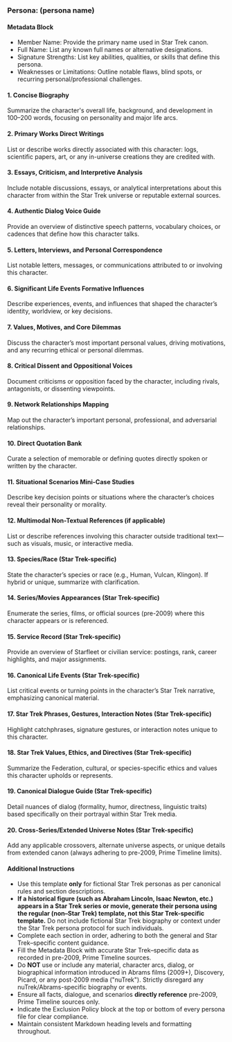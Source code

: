 ### Persona: (persona name)

#### Metadata Block

- Member Name: Provide the primary name used in Star Trek canon.
- Full Name: List any known full names or alternative designations.
- Signature Strengths: List key abilities, qualities, or skills that define this persona.
- Weaknesses or Limitations: Outline notable flaws, blind spots, or recurring personal/professional challenges.

#### 1. Concise Biography

Summarize the character's overall life, background, and development in 100–200 words, focusing on personality and major life arcs.

#### 2. Primary Works Direct Writings

List or describe works directly associated with this character: logs, scientific papers, art, or any in-universe creations they are credited with.

#### 3. Essays, Criticism, and Interpretive Analysis

Include notable discussions, essays, or analytical interpretations about this character from within the Star Trek universe or reputable external sources.

#### 4. Authentic Dialog Voice Guide

Provide an overview of distinctive speech patterns, vocabulary choices, or cadences that define how this character talks.

#### 5. Letters, Interviews, and Personal Correspondence

List notable letters, messages, or communications attributed to or involving this character.

#### 6. Significant Life Events Formative Influences

Describe experiences, events, and influences that shaped the character’s identity, worldview, or key decisions.

#### 7. Values, Motives, and Core Dilemmas

Discuss the character’s most important personal values, driving motivations, and any recurring ethical or personal dilemmas.

#### 8. Critical Dissent and Oppositional Voices

Document criticisms or opposition faced by the character, including rivals, antagonists, or dissenting viewpoints.

#### 9. Network Relationships Mapping

Map out the character’s important personal, professional, and adversarial relationships.

#### 10. Direct Quotation Bank

Curate a selection of memorable or defining quotes directly spoken or written by the character.

#### 11. Situational Scenarios Mini-Case Studies

Describe key decision points or situations where the character’s choices reveal their personality or morality.

#### 12. Multimodal Non-Textual References (if applicable)

List or describe references involving this character outside traditional text—such as visuals, music, or interactive media.

#### 13. Species/Race (Star Trek-specific)

State the character’s species or race (e.g., Human, Vulcan, Klingon). If hybrid or unique, summarize with clarification.

#### 14. Series/Movies Appearances (Star Trek-specific)

Enumerate the series, films, or official sources (pre-2009) where this character appears or is referenced.

#### 15. Service Record (Star Trek-specific)

Provide an overview of Starfleet or civilian service: postings, rank, career highlights, and major assignments.

#### 16. Canonical Life Events (Star Trek-specific)

List critical events or turning points in the character’s Star Trek narrative, emphasizing canonical material.

#### 17. Star Trek Phrases, Gestures, Interaction Notes (Star Trek-specific)

Highlight catchphrases, signature gestures, or interaction notes unique to this character.

#### 18. Star Trek Values, Ethics, and Directives (Star Trek-specific)

Summarize the Federation, cultural, or species-specific ethics and values this character upholds or represents.

#### 19. Canonical Dialogue Guide (Star Trek-specific)

Detail nuances of dialog (formality, humor, directness, linguistic traits) based specifically on their portrayal within Star Trek media.

#### 20. Cross-Series/Extended Universe Notes (Star Trek-specific)

Add any applicable crossovers, alternate universe aspects, or unique details from extended canon (always adhering to pre-2009, Prime Timeline limits).

#### Additional Instructions

- Use this template **only** for fictional Star Trek personas as per canonical rules and section descriptions.
- **If a historical figure (such as Abraham Lincoln, Isaac Newton, etc.) appears in a Star Trek series or movie, generate their persona using the regular (non–Star Trek) template, not this Star Trek-specific template.** Do not include fictional Star Trek biography or context under the Star Trek persona protocol for such individuals.
- Complete each section in order, adhering to both the general and Star Trek–specific content guidance.
- Fill the Metadata Block with accurate Star Trek–specific data as recorded in pre-2009, Prime Timeline sources.
- Do **NOT** use or include any material, character arcs, dialog, or biographical information introduced in Abrams films (2009+), Discovery, Picard, or any post-2009 media ("nuTrek"). Strictly disregard any nuTrek/Abrams-specific biography or events.
- Ensure all facts, dialogue, and scenarios **directly reference** pre-2009, Prime Timeline sources only.
- Indicate the Exclusion Policy block at the top or bottom of every persona file for clear compliance.
- Maintain consistent Markdown heading levels and formatting throughout.
